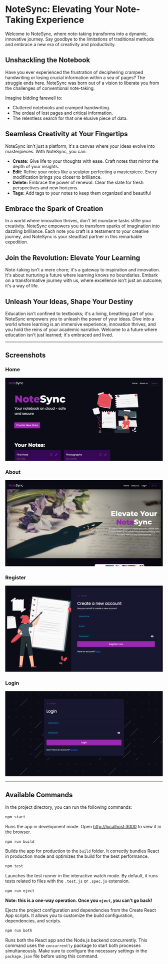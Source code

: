 # NoteSync: Elevating Your Note-Taking Experience

Welcome to NoteSync, where note-taking transforms into a dynamic, innovative journey. Say goodbye to the limitations of traditional methods and embrace a new era of creativity and productivity.

## Unshackling the Notebook

Have you ever experienced the frustration of deciphering cramped handwriting or losing crucial information within a sea of pages? The struggle ends here. NoteSync was born out of a vision to liberate you from the challenges of conventional note-taking. 

Imagine bidding farewell to:

- Cluttered notebooks and cramped handwriting.
- The ordeal of lost pages and critical information.
- The relentless search for that one elusive piece of data.

## Seamless Creativity at Your Fingertips

NoteSync isn't just a platform; it's a canvas where your ideas evolve into masterpieces. With NoteSync, you can:

- **Create:** Give life to your thoughts with ease. Craft notes that mirror the depth of your insights.
- **Edit:** Refine your notes like a sculptor perfecting a masterpiece. Every modification brings you closer to brilliance.
- **Delete:** Embrace the power of renewal. Clear the slate for fresh perspectives and new horizons.
- **Tags:** Add tags to your notes to keep them organized and beautiful

## Embrace the Spark of Creation

In a world where innovation thrives, don't let mundane tasks stifle your creativity. NoteSync empowers you to transform sparks of imagination into dazzling brilliance. Each note you craft is a testament to your creative journey, and NoteSync is your steadfast partner in this remarkable expedition.

## Join the Revolution: Elevate Your Learning

Note-taking isn't a mere chore; it's a gateway to inspiration and innovation. It's about nurturing a future where learning knows no boundaries. Embark on a transformative journey with us, where excellence isn't just an outcome; it's a way of life.

## Unleash Your Ideas, Shape Your Destiny

Education isn't confined to textbooks; it's a living, breathing part of you. NoteSync empowers you to unleash the power of your ideas. Dive into a world where learning is an immersive experience, innovation thrives, and you hold the reins of your academic narrative. Welcome to a future where education isn't just learned; it's embraced and lived.

---

## Screenshots

### Home
![Home](https://github.com/Rahul-Sahani04/NoteSync/blob/main/project%20images/NoteSync-Home.png?raw=true)

### About
![About](https://github.com/Rahul-Sahani04/NoteSync/blob/main/project%20images/NoteSync-About.png?raw=true)

### Register
![Register](https://github.com/Rahul-Sahani04/NoteSync/blob/main/project%20images/NoteSync-Register.png?raw=true)

### Login
![Login](https://github.com/Rahul-Sahani04/NoteSync/blob/main/project%20images/NoteSync-Login.png?raw=true)

---

## Available Commands

In the project directory, you can run the following commands:

```bash
npm start
```

Runs the app in development mode.
Open [http://localhost:3000](http://localhost:3000) to view it in the browser.

```bash 
npm run build
```

Builds the app for production to the `build` folder.
It correctly bundles React in production mode and optimizes the build for the best performance.

```bash 
npm test
```

Launches the test runner in the interactive watch mode.
By default, it runs tests related to files with the `.test.js` or `.spec.js` extension.

```bash 
npm run eject
```

**Note: this is a one-way operation. Once you `eject`, you can't go back!**

Ejects the project configuration and dependencies from the Create React App scripts.
It allows you to customize the build configuration, dependencies, and scripts.

```bash 
npm run both
```

Runs both the React app and the Node.js backend concurrently.
This command uses the `concurrently` package to start both processes simultaneously.
Make sure to configure the necessary settings in the `package.json` file before using this command.

